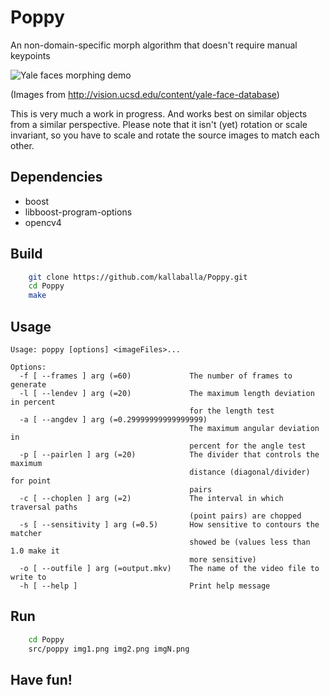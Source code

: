 # Poppy
An non-domain-specific morph algorithm that doesn't require manual keypoints

![Yale faces morphing demo](https://github.com/kallaballa/Poppy/blob/main/demo/yalefaces.gif?raw=true)

(Images from http://vision.ucsd.edu/content/yale-face-database)

This is very much a work in progress. And works best on similar objects from a similar perspective.
Please note that it isn't (yet) rotation or scale invariant, so you have to scale and rotate the source images to match each other.
## Dependencies
* boost
* libboost-program-options
* opencv4

## Build

```bash
    git clone https://github.com/kallaballa/Poppy.git
    cd Poppy
    make
```

## Usage
```
Usage: poppy [options] <imageFiles>...

Options:
  -f [ --frames ] arg (=60)             The number of frames to generate
  -l [ --lendev ] arg (=20)             The maximum length deviation in percent
                                        for the length test
  -a [ --angdev ] arg (=0.29999999999999999)
                                        The maximum angular deviation in 
                                        percent for the angle test
  -p [ --pairlen ] arg (=20)            The divider that controls the maximum 
                                        distance (diagonal/divider) for point 
                                        pairs
  -c [ --choplen ] arg (=2)             The interval in which traversal paths 
                                        (point pairs) are chopped
  -s [ --sensitivity ] arg (=0.5)       How sensitive to contours the matcher 
                                        showed be (values less than 1.0 make it
                                        more sensitive)
  -o [ --outfile ] arg (=output.mkv)    The name of the video file to write to
  -h [ --help ]                         Print help message
```

## Run

```bash
    cd Poppy
    src/poppy img1.png img2.png imgN.png
```

## Have fun!


